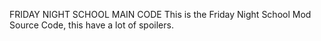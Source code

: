 FRIDAY NIGHT SCHOOL MAIN CODE
This is the Friday Night School Mod Source Code, this have a lot of spoilers.
